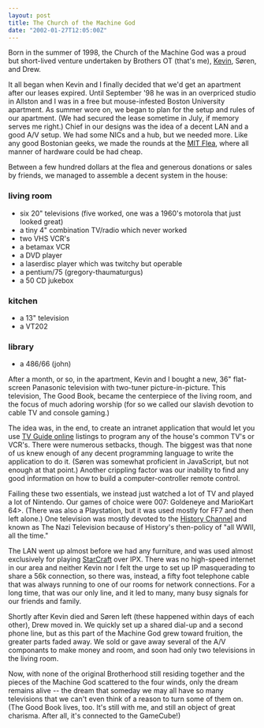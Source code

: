 ```yaml
---
layout: post
title: The Church of the Machine God
date: "2002-01-27T12:05:00Z"
---
```


Born in the summer of 1998, the Church of the Machine God was a proud but
short-lived venture undertaken by Brothers OT (that's me),
[Kevin](/blog/2002/01/kevin/), Søren, and Drew.

It all began when Kevin and I finally decided that we'd get an apartment after
our leases expired.  Until September '98 he was in an overpriced studio in
Allston and I was in a free but mouse-infested Boston University apartment.  As
summer wore on, we began to plan for the setup and rules of our apartment.  (We
had secured the lease sometime in July, if memory serves me right.)  Chief in
our designs was the idea of a decent LAN and a good A/V setup.  We had some
NICs and a hub, but we needed more.  Like any good Bostonian geeks, we made the
rounds at the <a href='http://web.mit.edu/w1mx/www/swapfest.html'>MIT Flea</a>,
where all manner of hardware could be had cheap.

Between a few hundred dollars at the flea and generous donations or sales by
friends, we managed to assemble a decent system in the house:

### living room

* six 20" televisions (five worked, one was a 1960's motorola that just looked great)
* a tiny 4" combination TV/radio which never worked
* two VHS VCR's
* a betamax VCR
* a DVD player
* a laserdisc player which was twitchy but operable
* a pentium/75 (gregory-thaumaturgus)
* a 50 CD jukebox

### kitchen

* a 13" television
* a VT202

### library

* a 486/66 (john)

After a month, or so, in the apartment, Kevin and I bought a new, 36"
flat-screen Panasonic television with two-tuner picture-in-picture.  This
television, The Good Book, became the centerpiece of the living room, and the
focus of much adoring worship (for so we called our slavish devotion to cable
TV and console gaming.)

The idea was, in the end, to create an intranet application that would let you
use <a href='http://www.tvguide.com'>TV Guide online</a> listings to program
any of the house's common TV's or VCR's.  There were numerous setbacks, though.
The biggest was that none of us knew enough of any decent programming language
to write the application to do it.  (S&oslash;ren was somewhat proficient in
JavaScript, but not enough at that point.)  Another crippling factor was our
inability to find any good information on how to build a computer-controller
remote control.

Failing these two essentials, we instead just watched a lot of TV and played a
lot of Nintendo.  Our games of choice were 007: Goldeneye and MarioKart 64>.
(There was also a Playstation, but it was used mostly for FF7 and then left
alone.)  One television was mostly devoted to the <a
href='http://www.historychannel.com'>History Channel</a> and known as The Nazi
Television because of History's then-policy of "all WWII, all the time."

The LAN went up almost before we had any furniture, and was used almost
exclusively for playing [StarCraft](http://www.blizzard.com/starcraft) over
IPX.  There was no high-speed internet in our area and neither Kevin nor I felt
the urge to set up IP masquerading to share a 56k connection, so there was,
instead, a fifty foot telephone cable that was always running to one of our
rooms for network connections.  For a long time, that was our only line, and it
led to many, many busy signals for our friends and family.

Shortly after Kevin died and Søren left (these happened within days of each
other), Drew moved in.  We quickly set up a shared dial-up and a second phone
line, but as this part of the Machine God grew toward fruition, the greater
parts faded away.  We sold or gave away several of the A/V componants to make
money and room, and soon had only two televisions in the living room.

Now, with none of the original Brotherhood still residing together and the
pieces of the Machine God scattered to the four winds, only the dream remains
alive -- the dream that someday we may all have so many televisions that we
can't even think of a reason to turn some of them on.  (The Good Book lives,
too.  It's still with me, and still an object of great charisma.  After all,
it's connected to the GameCube!)
